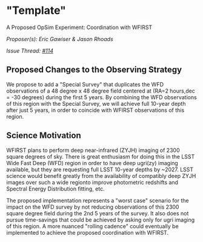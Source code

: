 # "Template"

A Proposed OpSim Experiment:  Coordination with WFIRST

*Proposer(s): Eric Gawiser & Jason Rhoads*

*Issue Thread: [#114](https://github.com/LSSTScienceCollaborations/ObservingStrategy/issues/114)*


## Proposed Changes to the Observing Strategy

We propose to add a "Special Survey" that duplicates the WFD observations of a 48 degree x 48 degree field centered at (RA=2 hours,dec = -30 degrees) during the first 5 years.  By combining the WFD observations of this region with the Special Survey, we will achieve full 10-year depth after just 5 years, in order to coincide with WFIRST observations of this region.  

## Science Motivation

WFIRST plans to perform deep near-infrared (ZYJH) imaging of 2300 square degrees of sky.  There is great enthusiasm for doing this in the LSST Wide Fast Deep (WFD) region in order to have deep ugri(zy) imaging available, but they are requesting full LSST 10-year depths by ~2027.  LSST science would benefit greatly from the availability of compatibly deep ZYJH images over such a wide regionto improve photometric redshifts and Spectral Energy Distribution fitting, etc.  

The proposed implementation represents a "worst case" scenario for the impact on the WFD survey by not reducing observations of this 2300 square degree field during the 2nd 5 years of the survey. It also does not pursue time-savings that could be achieved by asking only for ugri imaging of this region.  A more nuanced "rolling cadence" could eventually be implemented to achieve the proposed coordination with WFIRST.   




